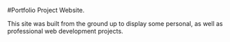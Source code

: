#Portfolio Project Website.

This site was built from the ground up to display some personal, as well as professional web development projects.
